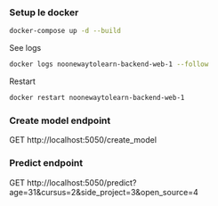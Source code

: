 ### Setup le docker

```bash
docker-compose up -d --build
```

See logs
    
```bash
docker logs noonewaytolearn-backend-web-1 --follow
```

Restart

```bash
docker restart noonewaytolearn-backend-web-1 
```

### Create model endpoint
GET http://localhost:5050/create_model

### Predict endpoint
GET http://localhost:5050/predict?age=31&cursus=2&side_project=3&open_source=4